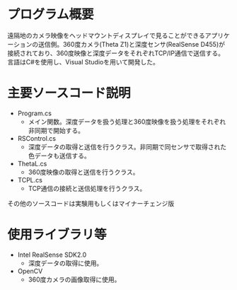 # プログラム概要
遠隔地のカメラ映像をヘッドマウントディスプレイで見ることができるアプリケーションの送信側。360度カメラ(Theta Z1)と深度センサ(RealSense D455)が接続されており、360度映像と深度データをそれぞれTCP/IP通信で送信する。言語はC#を使用し、Visual Studioを用いて開発した。
# 主要ソースコード説明
- Program.cs
    - メイン関数。深度データを扱う処理と360度映像を扱う処理をそれぞれ非同期で開始する。
- RSControl.cs
    - 深度データの取得と送信を行うクラス。非同期で同センサで取得された色データも送信する。
- ThetaL.cs
    - 360度映像の取得と送信を行うクラス。
- TCPL.cs
    - TCP通信の接続と送信処理を行うクラス。

その他のソースコードは実験用もしくはマイナーチェンジ版
# 使用ライブラリ等
- Intel RealSense SDK2.0
    - 深度データの取得に使用。
- OpenCV
    - 360度カメラの画像取得に使用。